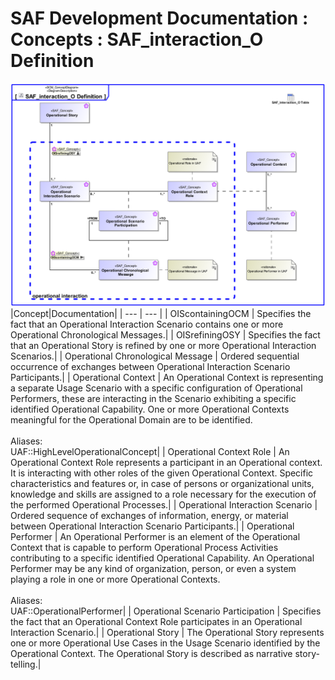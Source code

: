 # SAF Development Documentation : Concepts : SAF_interaction_O Definition 
![SAF_interaction_O Definition.svg](./diagrams/SAF_interaction_O-Definition.svg)
|Concept|Documentation|
| --- | --- |
| OIScontainingOCM | Specifies the fact that an Operational Interaction Scenario contains one or more Operational Chronological Messages.|
| OISrefiningOSY | Specifies the fact that an Operational Story is refined by one or more Operational Interaction Scenarios.|
| Operational Chronological Message | Ordered sequential occurrence of exchanges between Operational Interaction Scenario Participants.|
| Operational Context | An Operational Context is representing a separate Usage Scenario with a specific configuration of Operational Performers, these are interacting in the Scenario exhibiting a specific identified Operational Capability. One or more Operational Contexts meaningful for the Operational Domain are to be identified. <br><br>Aliases:<br>UAF::HighLevelOperationalConcept|
| Operational Context Role | An Operational Context Role represents a participant in an Operational context.<br>It is interacting with other roles of the given Operational Context. Specific characteristics and features or, in case of persons or organizational units, knowledge and skills are assigned to a role necessary for the execution of the performed Operational Processes.|
| Operational Interaction Scenario | Ordered sequence of exchanges of information, energy, or material between Operational Interaction Scenario Participants.|
| Operational Performer | An Operational Performer is an element of the Operational Context that is capable to perform Operational Process Activities contributing to a specific identified Operational Capability. An Operational Performer may be any kind of organization, person, or even a system playing a role in one or more Operational Contexts.<br><br>Aliases:<br>UAF::OperationalPerformer|
| Operational Scenario Participation | Specifies the fact that an Operational Context Role participates in an Operational Interaction Scenario.|
| Operational Story | The Operational Story represents one or more Operational Use Cases in the Usage Scenario identified by the Operational Context. The Operational Story is described as narrative story-telling.|
